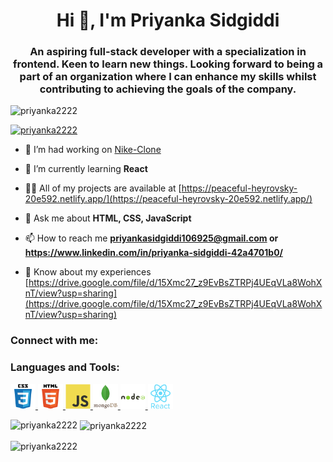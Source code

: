 <h1 align="center">Hi 👋, I'm Priyanka Sidgiddi</h1>
<h3 align="center">An aspiring full-stack developer with a specialization in frontend. Keen to learn new things. Looking forward to being a part of an organization where I can enhance my skills whilst contributing to achieving the goals of the company.</h3>

<p align="left"> <img src="https://komarev.com/ghpvc/?username=priyanka2222&label=Profile%20views&color=0e75b6&style=flat" alt="priyanka2222" /> </p>

<p align="left"> <a href="https://github.com/ryo-ma/github-profile-trophy"><img src="https://github-profile-trophy.vercel.app/?username=priyanka2222" alt="priyanka2222" /></a> </p>

- 🔭 I’m had working on [Nike-Clone](https://musing-meninsky-05edbe.netlify.app/)

- 🌱 I’m currently learning **React**

- 👨‍💻 All of my projects are available at [https://peaceful-heyrovsky-20e592.netlify.app/](https://peaceful-heyrovsky-20e592.netlify.app/)

- 💬 Ask me about **HTML, CSS, JavaScript**

- 📫 How to reach me **priyankasidgiddi106925@gmail.com or https://www.linkedin.com/in/priyanka-sidgiddi-42a4701b0/**

- 📄 Know about my experiences [https://drive.google.com/file/d/15Xmc27_z9EvBsZTRPj4UEqVLa8WohXnT/view?usp=sharing](https://drive.google.com/file/d/15Xmc27_z9EvBsZTRPj4UEqVLa8WohXnT/view?usp=sharing)

<h3 align="left">Connect with me:</h3>
<p align="left">
</p>

<h3 align="left">Languages and Tools:</h3>
<p align="left"> <a href="https://www.w3schools.com/css/" target="_blank" rel="noreferrer"> <img src="https://raw.githubusercontent.com/devicons/devicon/master/icons/css3/css3-original-wordmark.svg" alt="css3" width="40" height="40"/> </a> <a href="https://www.w3.org/html/" target="_blank" rel="noreferrer"> <img src="https://raw.githubusercontent.com/devicons/devicon/master/icons/html5/html5-original-wordmark.svg" alt="html5" width="40" height="40"/> </a> <a href="https://developer.mozilla.org/en-US/docs/Web/JavaScript" target="_blank" rel="noreferrer"> <img src="https://raw.githubusercontent.com/devicons/devicon/master/icons/javascript/javascript-original.svg" alt="javascript" width="40" height="40"/> </a> <a href="https://www.mongodb.com/" target="_blank" rel="noreferrer"> <img src="https://raw.githubusercontent.com/devicons/devicon/master/icons/mongodb/mongodb-original-wordmark.svg" alt="mongodb" width="40" height="40"/> </a> <a href="https://nodejs.org" target="_blank" rel="noreferrer"> <img src="https://raw.githubusercontent.com/devicons/devicon/master/icons/nodejs/nodejs-original-wordmark.svg" alt="nodejs" width="40" height="40"/> </a> <a href="https://reactjs.org/" target="_blank" rel="noreferrer"> <img src="https://raw.githubusercontent.com/devicons/devicon/master/icons/react/react-original-wordmark.svg" alt="react" width="40" height="40"/> </a> </p>

<p><img align="left" src="https://github-readme-stats.vercel.app/api/top-langs?username=priyanka2222&show_icons=true&locale=en&layout=compact" alt="priyanka2222" /></p>

<p>&nbsp;<img align="center" src="https://github-readme-stats.vercel.app/api?username=priyanka2222&show_icons=true&locale=en" alt="priyanka2222" /></p>

<p><img align="center" src="https://github-readme-streak-stats.herokuapp.com/?user=priyanka2222&" alt="priyanka2222" /></p>
